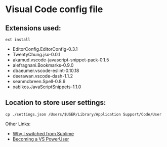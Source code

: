 # Visual Code config file

Extensions used:
----------
`ext install`
- EditorConfig.EditorConfig-0.3.1
- TwentyChung.jsx-0.0.1
- akamud.vscode-javascript-snippet-pack-0.1.5
- alefragnani.Bookmarks-0.9.0
- dbaeumer.vscode-eslint-0.10.18
- deerawan.vscode-dash-1.1.2
- seanmcbreen.Spell-0.8.6
- xabikos.JavaScriptSnippets-1.1.0

Location to store user settings:
----------
`cp ./settings.json /Users/$USER/Library/Application Support/Code/User
`

Other Links:
- [Why I switched from Sublime](www.penta-code.com/7-reasons-why-i-switched-to-visual-studio-code-from-sublime-text/)
- [Becoming a VS PowerUser](https://www.youtube.com/watch?v=fkM9jCRBwSs)
